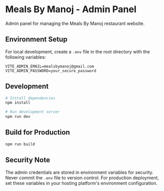 # Meals By Manoj - Admin Panel

Admin panel for managing the Meals By Manoj restaurant website.

## Environment Setup

For local development, create a `.env` file in the root directory with the following variables:

```
VITE_ADMIN_EMAIL=mealsbymanoj@gmail.com
VITE_ADMIN_PASSWORD=your_secure_password
```

## Development

```bash
# Install dependencies
npm install

# Run development server
npm run dev
```

## Build for Production

```bash
npm run build
```

## Security Note

The admin credentials are stored in environment variables for security. Never commit the `.env` file to version control. For production deployment, set these variables in your hosting platform's environment configuration.
